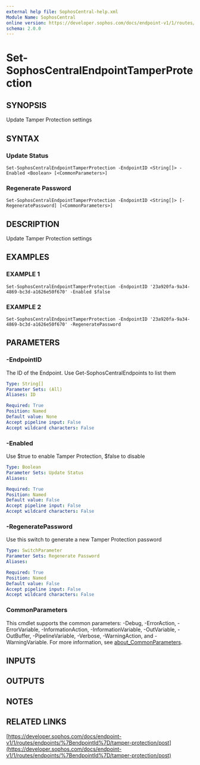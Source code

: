 ```yaml
---
external help file: SophosCentral-help.xml
Module Name: SophosCentral
online version: https://developer.sophos.com/docs/endpoint-v1/1/routes/endpoints/%7BendpointId%7D/tamper-protection/post
schema: 2.0.0
---
```


# Set-SophosCentralEndpointTamperProtection

## SYNOPSIS
Update Tamper Protection settings

## SYNTAX

### Update Status
```
Set-SophosCentralEndpointTamperProtection -EndpointID <String[]> -Enabled <Boolean> [<CommonParameters>]
```

### Regenerate Password
```
Set-SophosCentralEndpointTamperProtection -EndpointID <String[]> [-RegeneratePassword] [<CommonParameters>]
```

## DESCRIPTION
Update Tamper Protection settings

## EXAMPLES

### EXAMPLE 1
```
Set-SophosCentralEndpointTamperProtection -EndpointID '23a920fa-9a34-4869-bc3d-a1626e50f670' -Enabled $false
```

### EXAMPLE 2
```
Set-SophosCentralEndpointTamperProtection -EndpointID '23a920fa-9a34-4869-bc3d-a1626e50f670' -RegeneratePassword
```

## PARAMETERS

### -EndpointID
The ID of the Endpoint.
Use Get-SophosCentralEndpoints to list them

```yaml
Type: String[]
Parameter Sets: (All)
Aliases: ID

Required: True
Position: Named
Default value: None
Accept pipeline input: False
Accept wildcard characters: False
```

### -Enabled
Use $true to enable Tamper Protection, $false to disable

```yaml
Type: Boolean
Parameter Sets: Update Status
Aliases:

Required: True
Position: Named
Default value: False
Accept pipeline input: False
Accept wildcard characters: False
```

### -RegeneratePassword
Use this switch to generate a new Tamper Protection password

```yaml
Type: SwitchParameter
Parameter Sets: Regenerate Password
Aliases:

Required: True
Position: Named
Default value: False
Accept pipeline input: False
Accept wildcard characters: False
```

### CommonParameters
This cmdlet supports the common parameters: -Debug, -ErrorAction, -ErrorVariable, -InformationAction, -InformationVariable, -OutVariable, -OutBuffer, -PipelineVariable, -Verbose, -WarningAction, and -WarningVariable. For more information, see [about_CommonParameters](http://go.microsoft.com/fwlink/?LinkID=113216).

## INPUTS

## OUTPUTS

## NOTES

## RELATED LINKS

[https://developer.sophos.com/docs/endpoint-v1/1/routes/endpoints/%7BendpointId%7D/tamper-protection/post](https://developer.sophos.com/docs/endpoint-v1/1/routes/endpoints/%7BendpointId%7D/tamper-protection/post)

